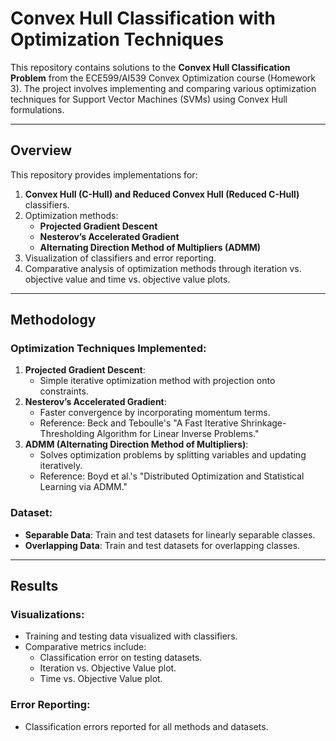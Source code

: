 # Convex Hull Classification with Optimization Techniques

This repository contains solutions to the **Convex Hull Classification Problem** from the ECE599/AI539 Convex Optimization course (Homework 3). The project involves implementing and comparing various optimization techniques for Support Vector Machines (SVMs) using Convex Hull formulations.

---

## Overview

This repository provides implementations for:
1. **Convex Hull (C-Hull) and Reduced Convex Hull (Reduced C-Hull)** classifiers.
2. Optimization methods:
   - **Projected Gradient Descent**
   - **Nesterov’s Accelerated Gradient**
   - **Alternating Direction Method of Multipliers (ADMM)**
3. Visualization of classifiers and error reporting.
4. Comparative analysis of optimization methods through iteration vs. objective value and time vs. objective value plots.

---

## Methodology

### Optimization Techniques Implemented:
1. **Projected Gradient Descent**:
   - Simple iterative optimization method with projection onto constraints.
2. **Nesterov’s Accelerated Gradient**:
   - Faster convergence by incorporating momentum terms.
   - Reference: Beck and Teboulle's "A Fast Iterative Shrinkage-Thresholding Algorithm for Linear Inverse Problems."
3. **ADMM (Alternating Direction Method of Multipliers)**:
   - Solves optimization problems by splitting variables and updating iteratively.
   - Reference: Boyd et al.'s "Distributed Optimization and Statistical Learning via ADMM."

### Dataset:
- **Separable Data**: Train and test datasets for linearly separable classes.
- **Overlapping Data**: Train and test datasets for overlapping classes.

---

## Results

### Visualizations:
- Training and testing data visualized with classifiers.
- Comparative metrics include:
  - Classification error on testing datasets.
  - Iteration vs. Objective Value plot.
  - Time vs. Objective Value plot.

### Error Reporting:
- Classification errors reported for all methods and datasets.


